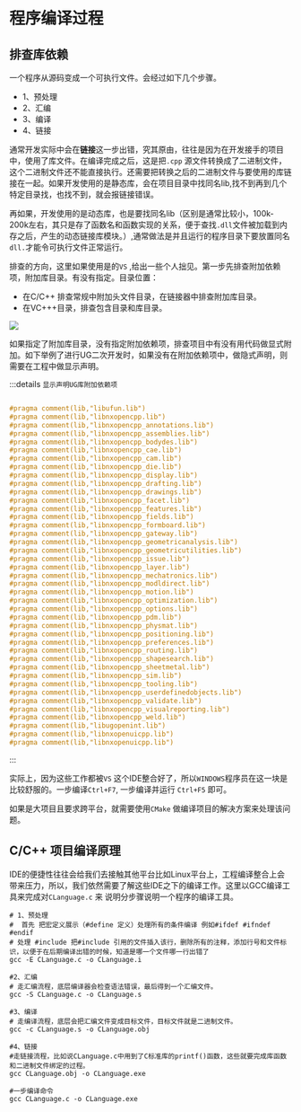 # 程序编译过程



## 排查库依赖

一个程序从源码变成一个可执行文件。会经过如下几个步骤。

- 1、预处理
- 2、汇编
- 3、编译
- 4、链接

通常开发实际中会在**链接**这一步出错，究其原由，往往是因为在开发接手的项目中，使用了库文件。在编译完成之后，这是把`.cpp`  源文件转换成了二进制文件，这个二进制文件还不能直接执行。还需要把转换之后的二进制文件与要使用的库链接在一起。如果开发使用的是静态库，会在项目目录中找同名lib,找不到再到几个特定目录找，也找不到，就会报链接错误。

再如果，开发使用的是动态库，也是要找同名lib（区别是通常比较小，100k-200k左右，其只是存了函数名和函数实现的关系，便于查找`.dll`文件被加载到内存之后，产生的动态链接库模块。）,通常做法是并且运行的程序目录下要放置同名`dll.`才能令可执行文件正常运行。

排查的方向，这里如果使用是的`VS` ,给出一些个人拙见。第一步先排查附加依赖项，附加库目录。有没有指定。目录位置：

- 在C/C++ 排查常规中附加头文件目录，在链接器中排查附加库目录。
- 在VC+++目录，排查包含目录和库目录。

![](https://blogwnx-bucket.oss-cn-beijing.aliyuncs.com/img/image-20231119113106639-17003646676031.png)

如果指定了附加库目录，没有指定附加依赖项，排查项目中有没有用代码做显式附加。如下举例了进行UG二次开发时，如果没有在附加依赖项中，做隐式声明，则需要在工程中做显示声明。

:::details `显示声明UG库附加依赖项`

```c

#pragma comment(lib,"libufun.lib")
#pragma comment(lib,"libnxopencpp.lib")
#pragma comment(lib,"libnxopencpp_annotations.lib")
#pragma comment(lib,"libnxopencpp_assemblies.lib")
#pragma comment(lib,"libnxopencpp_bodydes.lib")
#pragma comment(lib,"libnxopencpp_cae.lib")
#pragma comment(lib,"libnxopencpp_cam.lib")
#pragma comment(lib,"libnxopencpp_die.lib")
#pragma comment(lib,"libnxopencpp_display.lib")
#pragma comment(lib,"libnxopencpp_drafting.lib")
#pragma comment(lib,"libnxopencpp_drawings.lib")
#pragma comment(lib,"libnxopencpp_facet.lib")
#pragma comment(lib,"libnxopencpp_features.lib")
#pragma comment(lib,"libnxopencpp_fields.lib")
#pragma comment(lib,"libnxopencpp_formboard.lib")
#pragma comment(lib,"libnxopencpp_gateway.lib")
#pragma comment(lib,"libnxopencpp_geometricanalysis.lib")
#pragma comment(lib,"libnxopencpp_geometricutilities.lib")
#pragma comment(lib,"libnxopencpp_issue.lib")
#pragma comment(lib,"libnxopencpp_layer.lib")
#pragma comment(lib,"libnxopencpp_mechatronics.lib")
#pragma comment(lib,"libnxopencpp_modldirect.lib")
#pragma comment(lib,"libnxopencpp_motion.lib")
#pragma comment(lib,"libnxopencpp_optimization.lib")
#pragma comment(lib,"libnxopencpp_options.lib")
#pragma comment(lib,"libnxopencpp_pdm.lib")
#pragma comment(lib,"libnxopencpp_physmat.lib")
#pragma comment(lib,"libnxopencpp_positioning.lib")
#pragma comment(lib,"libnxopencpp_preferences.lib")
#pragma comment(lib,"libnxopencpp_routing.lib")
#pragma comment(lib,"libnxopencpp_shapesearch.lib")
#pragma comment(lib,"libnxopencpp_sheetmetal.lib")
#pragma comment(lib,"libnxopencpp_sim.lib")
#pragma comment(lib,"libnxopencpp_tooling.lib")
#pragma comment(lib,"libnxopencpp_userdefinedobjects.lib")
#pragma comment(lib,"libnxopencpp_validate.lib")
#pragma comment(lib,"libnxopencpp_visualreporting.lib")
#pragma comment(lib,"libnxopencpp_weld.lib")
#pragma comment(lib,"libugopenint.lib")
#pragma comment(lib,"libnxopenuicpp.lib")
#pragma comment(lib,"libnxopenuicpp.lib")

```

:::

实际上，因为这些工作都被`VS` 这个IDE整合好了，所以`WINDOWS`程序员在这一块是比较舒服的。一步编译`Ctrl+F7`, 一步编译并运行 `Ctrl+F5` 即可。

如果是大项目且要求跨平台，就需要使用`CMake`  做编译项目的解决方案来处理该问题。



## C/C++ 项目编译原理

IDE的便捷性往往会给我们去接触其他平台比如Linux平台上，工程编译整合上会带来压力，所以，我们依然需要了解这些IDE之下的编译工作。这里以GCC编译工具来完成对`CLanguage.c` 来 说明分步骤说明一个程序的编译工具。

```shell
# 1、预处理
#  首先 把宏定义展示（#define 定义）处理所有的条件编译 例如#ifdef #ifndef #endif 
# 处理 #include 把#include 引用的文件插入该行，删除所有的注释，添加行号和文件标识，以便于在后期编译出错的时候，知道是哪一个文件哪一行出错了
gcc -E CLanguage.c -o CLanguage.i

#2、汇编
# 走汇编流程，底层编译器会检查语法错误，最后得到一个汇编文件。
gcc -S CLanguage.c -o CLanguage.s

#3、编译
# 走编译流程，底层会把汇编文件变成目标文件，目标文件就是二进制文件。
gcc -c CLanguage.s -o CLanguage.obj 

#4、链接
#走链接流程，比如说CLanguage.c中用到了C标准库的printf()函数，这些就要完成库函数和二进制文件绑定的过程。
gcc CLanguage.obj -o CLanguage.exe

#一步编译命令
gcc CLanguage.c -o CLanguage.exe

```

